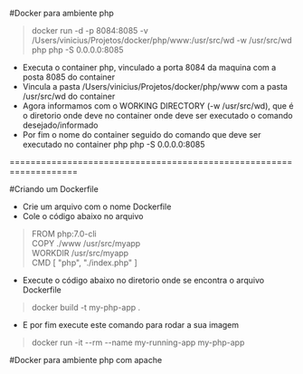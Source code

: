 #Docker para ambiente php

> docker run -d -p 8084:8085 -v /Users/vinicius/Projetos/docker/php/www:/usr/src/wd -w /usr/src/wd php php -S 0.0.0.0:8085

* Executa o container php, vinculado a porta 8084 da maquina com a posta 8085 do container
* Vincula a pasta /Users/vinicius/Projetos/docker/php/www com a pasta /usr/src/wd do container
* Agora informamos com o WORKING DIRECTORY (-w /usr/src/wd), que é o diretorio onde deve no container onde deve ser executado o comando desejado/informado
* Por fim o nome do container seguido do comando que deve ser executado no container php php -S 0.0.0.0:8085 

===================================================================

#Criando um Dockerfile

* Crie um arquivo com o nome Dockerfile
* Cole o código abaixo no arquivo
>FROM php:7.0-cli \
>COPY ./www /usr/src/myapp \
>WORKDIR /usr/src/myapp \
>CMD [ "php", "./index.php" ] 

* Execute o código abaixo no diretorio onde se encontra o arquivo Dockerfile
>docker build -t my-php-app .

* E por fim execute este comando para rodar a sua imagem
 > docker run -it --rm --name my-running-app my-php-app
 
 
#Docker para ambiente php com apache

